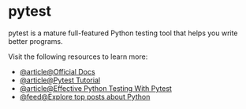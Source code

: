 # pytest

pytest is a mature full-featured Python testing tool that helps you write better programs.

Visit the following resources to learn more:

- [@article@Official Docs](https://docs.pytest.org/)
- [@article@Pytest Tutorial](https://www.tutorialspoint.com/pytest/index.htm)
- [@article@Effective Python Testing With Pytest](https://realpython.com/pytest-python-testing/)
- [@feed@Explore top posts about Python](https://app.daily.dev/tags/python?ref=roadmapsh)

